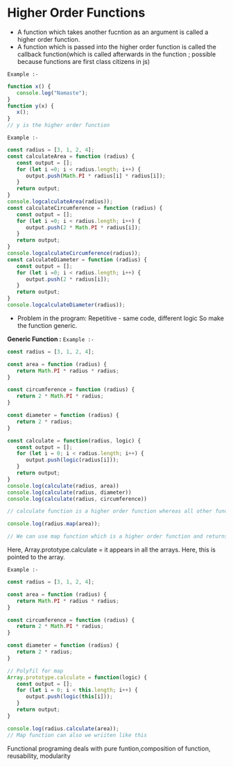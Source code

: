 <h1>Higher Order Functions</h1>
<p>

- A function which takes another fucntion as an argument is called a higher order function.
- A function which is passed into the higher order function is called the callback function(which is called afterwards in the function ; possible because functions are first class citizens in js)

<code>Example :-</code>
```javascript
function x() {
   console.log("Namaste");
}
function y(x) {
   x();
}
// y is the higher order function
```

<code>Example :-</code>
```javascript
const radius = [3, 1, 2, 4];
const calculateArea = function (radius) {
   const output = [];
   for (let i =0; i < radius.length; i++) {
      output.push(Math.PI * radius[i] * radius[i]);
   }
   return output;
}
console.logcalculateArea(radius));
const calculateCircumference = function (radius) {
   const output = [];
   for (let i =0; i < radius.length; i++) {
      output.push(2 * Math.PI * radius[i]);
   }
   return output;
}
console.logcalculateCircumference(radius));
const calculateDiameter = function (radius) {
   const output = [];
   for (let i =0; i < radius.length; i++) {
      output.push(2 * radius[i]);
   }
   return output;
}
console.logcalculateDiameter(radius));
```

-  Problem in the program: 
    Repetitive - same code, different logic
                                    So make the function generic.
                                 
<b>Generic Function :</b>
<code>Example :-</code>
```javascript
const radius = [3, 1, 2, 4];

const area = function (radius) {
   return Math.PI * radius * radius;
}

const circumference = function (radius) {
   return 2 * Math.PI * radius;
}

const diameter = function (radius) {
   return 2 * radius;
}

const calculate = function(radius, logic) {
   const output = [];
   for (let i = 0; i < radius.length; i++) {
      output.push(logic(radius[i]));
   }
   return output;
}
console.log(calculate(radius, area))
console.log(calculate(radius, diameter))
console.log(calculate(radius, circumference))

// calculate function is a higher order function whereas all other functions like area, circumference, diameter are callback function.

console.log(radius.map(area));

// We can use map function which is a higher order function and returns an array as an output. So we can pass the callback function to it as an parameter.
```

Here, Array.prototype.calculate = it appears in all the arrays. 
Here, this is pointed to the array. 

<code>Example :-</code>
```javascript
const radius = [3, 1, 2, 4];

const area = function (radius) {
   return Math.PI * radius * radius;
}

const circumference = function (radius) {
   return 2 * Math.PI * radius;
}

const diameter = function (radius) {
   return 2 * radius;
}

// Polyfil for map
Array.prototype.calculate = function(logic) {
   const output = [];
   for (let i = 0; i < this.length; i++) {
      output.push(logic(this[i]));
   }
   return output;
}

console.log(radius.calculate(area));
// Map function can also we wriiten like this
```



Functional programing deals with pure funtion,composition of function, reusability, modularity
</p> 
